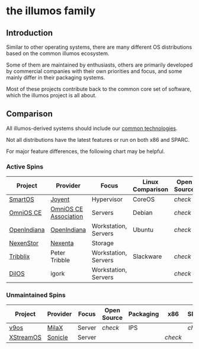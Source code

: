 # the illumos family

## Introduction

Similar to other operating systems, there are many different OS distributions
based on the common illumos ecosystem.

Some of them are maintained by enthusiasts, others are primarily developed by
commercial companies with their own priorities and focus, and some mainly
differ in their packaging systems.

Most of these projects contribute back to the common core set of software, which the
illumos project is all about.


## Comparison

All illumos-derived systems should include our [common technologies](features.md).

Not all distributions have the latest features or run on both x86 and SPARC.

For major feature differences, the following chart may be helpful.

### Active Spins

| Project | Provider | Focus | Linux Comparison | Open Source | Packaging | x86 | SPARC | KVM | LX | 
|---------|----------|-------|------------------|-------------|-----------|------|------|-----|----|
| [SmartOS](https://smartos.org) | [Joyent](https://www.joyent.com) | Hypervisor | CoreOS | <i class="material-icons">check</i> | [pkgsrc](https://pkgsrc.joyent.com) | <i class="material-icons">check</i> |  | <i class="material-icons">check</i> | <i class="material-icons">check</i> |
| [OmniOS CE](https://www.omniosce.org/) | [OmniOS CE Association](https://omniosce.org/about) | Servers | Debian | <i class="material-icons">check</i> | IPS | <i class="material-icons">check</i> | | <i class="material-icons">check</i> | <i class="material-icons">check</i> |
| [OpenIndiana](https://www.openindiana.org/) | [OpenIndiana](https://www.openindiana.org/) | Workstation, Servers | Ubuntu | <i class="material-icons">check</i> | IPS | <i class="material-icons">check</i> | | <i class="material-icons">check</i> | |
| [NexenStor](https://community.nexenta.com/s/) | [Nexenta](https://nexenta.com/) | Storage | | | APT | <i class="material-icons">check</i> | |
| [Tribblix](http://www.tribblix.org/) | Peter Tribble | Workstation, Servers | Slackware | <i class="material-icons">check</i> | SVR4 | <i class="material-icons">check</i> | <i class="material-icons">check</i> | | <i class="material-icons">check</i> | |
| [DilOS](http://www.dilos.org/) | igork | Workstation, Servers | | <i class="material-icons">check</i> | APT | <i class="material-icons">check</i> | <i class="material-icons">check</i> | <i class="material-icons">check</i> | <i class="material-icons">check</i> |

### Unmaintained Spins

| Project | Provider | Focus | Open Source | Packaging | x86 | SPARC |
|---------|----------|-------|-------------|-----------|-----|-------|
| [v9os](http://www.milax.fi/v9os.html) | [MilaX](http://www.milax.fi/) | Server | <i class="material-icons">check</i> | IPS | | <i class="material-icons">check</i> |
| [XStreamOS](http://www.sonicle.com/xstreamos/) | [Sonicle](http://www.sonicle.com/) | Server | | |<i class="material-icons">check</i> | |
